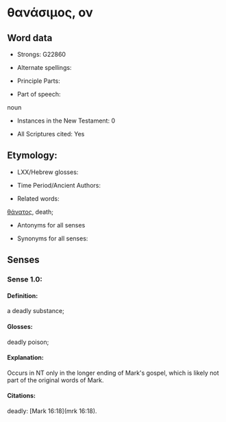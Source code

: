 # θανάσιμος, ον

<!-- Status: S2=NeedsFinalCheck -->
<!-- Lexica used for edits: BDAG, FFM, LN, A-S -->

<!-- Occurs in NT only in the longer ending of Mark's gospel, which  -->
<!-- is likely not part of the original words of Mark.  -->


## Word data

* Strongs: G22860

* Alternate spellings:

* Principle Parts: 

* Part of speech: 

noun

* Instances in the New Testament: 0

* All Scriptures cited: Yes

## Etymology: 

* LXX/Hebrew glosses: 

* Time Period/Ancient Authors: 

* Related words: 

[θάνατος](../G22880/01.md), death;

* Antonyms for all senses

* Synonyms for all senses: 

## Senses 

### Sense  1.0: 

#### Definition:

a deadly substance;

#### Glosses: 

deadly poison; 

#### Explanation:

Occurs in NT only in the longer ending of Mark's gospel, which
is likely not part of the original words of Mark.

#### Citations: 

deadly: [Mark 16:18](mrk 16:18).
